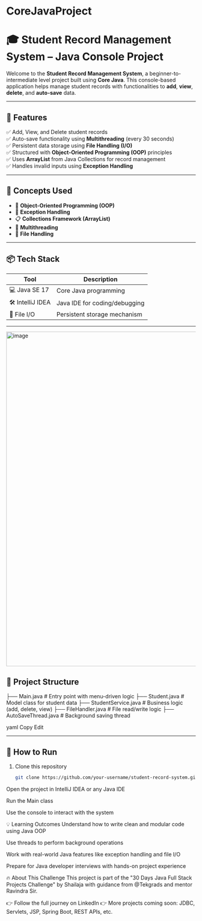 # CoreJavaProject
# 🎓 Student Record Management System – Java Console Project

Welcome to the **Student Record Management System**, a beginner-to-intermediate level project built using **Core Java**. This console-based application helps manage student records with functionalities to **add**, **view**, **delete**, and **auto-save** data.

---

## 🚀 Features

✅ Add, View, and Delete student records  
✅ Auto-save functionality using **Multithreading** (every 30 seconds)  
✅ Persistent data storage using **File Handling (I/O)**  
✅ Structured with **Object-Oriented Programming (OOP)** principles  
✅ Uses **ArrayList** from Java Collections for record management  
✅ Handles invalid inputs using **Exception Handling**

---

## 🧠 Concepts Used

- 🔷 **Object-Oriented Programming (OOP)**
- 🚫 **Exception Handling**
- 📋 **Collections Framework (ArrayList)**
- 🧵 **Multithreading**
- 📁 **File Handling**

---

## 📦 Tech Stack

| Tool            | Description                  |
|-----------------|------------------------------|
| 💻 Java SE 17   | Core Java programming        |
| 🛠 IntelliJ IDEA| Java IDE for coding/debugging|
| 📂 File I/O     | Persistent storage mechanism |

---

<img width="1182" height="887" alt="image" src="https://github.com/user-attachments/assets/dc85fa4c-00e6-413e-8c71-a5033f6457c6" />


## 📂 Project Structure

├── Main.java # Entry point with menu-driven logic
├── Student.java # Model class for student data
├── StudentService.java # Business logic (add, delete, view)
├── FileHandler.java # File read/write logic
├── AutoSaveThread.java # Background saving thread

yaml
Copy
Edit

---

## 🧪 How to Run

1. Clone this repository  
   ```bash
   git clone https://github.com/your-username/student-record-system.git
Open the project in IntelliJ IDEA or any Java IDE

Run the Main class

Use the console to interact with the system

💡 Learning Outcomes
Understand how to write clean and modular code using Java OOP

Use threads to perform background operations

Work with real-world Java features like exception handling and file I/O

Prepare for Java developer interviews with hands-on project experience

🔥 About This Challenge
This project is part of the "30 Days Java Full Stack Projects Challenge" by Shailaja with guidance from @Tekgrads and mentor Ravindra Sir.

👉 Follow the full journey on LinkedIn
👉 More projects coming soon: JDBC, Servlets, JSP, Spring Boot, REST APIs, etc.

